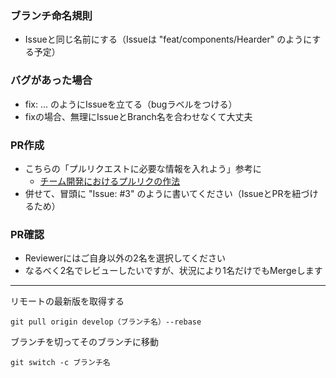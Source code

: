 ### ブランチ命名規則
- Issueと同じ名前にする（Issueは "feat/components/Hearder" のようにする予定）

### バグがあった場合
- fix: ... のようにIssueを立てる（bugラベルをつける）
- fixの場合、無理にIssueとBranch名を合わせなくて大丈夫

### PR作成
- こちらの「プルリクエストに必要な情報を入れよう」参考に
  - [チーム開発におけるプルリクの作法](https://qiita.com/ikuwow/items/fb52a54c086398eb5b92)
- 併せて、冒頭に "Issue: #3" のように書いてください（IssueとPRを紐づけるため）

### PR確認
- Reviewerにはご自身以外の2名を選択してください
- なるべく2名でレビューしたいですが、状況により1名だけでもMergeします

----------------

リモートの最新版を取得する
```
git pull origin develop（ブランチ名）--rebase
```

ブランチを切ってそのブランチに移動
```
git switch -c ブランチ名
```
